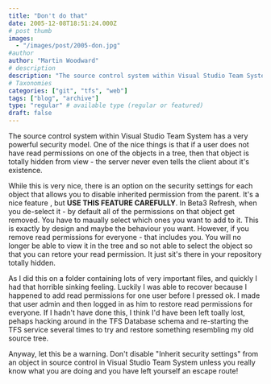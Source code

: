 ```yaml
---
title: "Don't do that"
date: 2005-12-08T18:51:24.000Z
# post thumb
images:
  - "/images/post/2005-don.jpg"
#author
author: "Martin Woodward"
# description
description: "The source control system within Visual Studio Team System has a very powerful security model."
# Taxonomies
categories: ["git", "tfs", "web"]
tags: ["blog", "archive"]
type: "regular" # available type (regular or featured)
draft: false
---
```

[](http://www.woodwardweb.com/images/blog/tfs_properties_full.png)The source control system within Visual Studio Team System has a very powerful security model.  One of the nice things is that if a user does not have read permissions on one of the objects in a tree, then that object is totally hidden from view - the server never even tells the client about it's existence.

While this is very nice, there is an option on the security settings for each object that allows you to disable inherited permission from the parent. It's a nice feature , but **USE THIS FEATURE CAREFULLY**.  In Beta3 Refresh, when you de-select it - by default all of the permissions on that object get removed.  You have to maually select which ones you want to add to it.  This is exactly by design and maybe the behaviour you want.  However, if you remove read permissions for everyone - that includes you.  You will no longer be able to view it in the tree and so not able to select the object so that you can retore your read permission.  It just sit's there in your repository totally hidden.  

As I did this on a folder containing lots of very important files, and quickly I had that horrible sinking feeling.  Luckily I was able to recover because I happened to add read permissions for one user before I pressed ok.  I made that user admin and then logged in as him to restore read permissions for everyone.  If I hadn't have done this, I think I'd have been left toally lost, pehaps hacking around in the TFS Database schema and re-starting the TFS service several times to try and restore something resembling my old source tree.

Anyway, let this be a warning.  Don't disable "Inherit security settings" from an object in source control in Visual Studio Team System unless you really know what you are doing and you have left yourself an escape route!